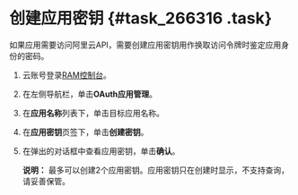 # 创建应用密钥 {#task_266316 .task}

如果应用需要访问阿里云API，需要创建应用密钥用作换取访问令牌时鉴定应用身份的密码。

1.  云账号登录[RAM控制台](https://ram.console.aliyun.com/)。
2.  在左侧导航栏，单击**OAuth应用管理**。
3.  在**应用名称**列表下，单击目标应用名称。
4.  在**应用密钥**页签下，单击**创建密钥**。
5.  在弹出的对话框中查看应用密钥，单击**确认**。 

    **说明：** 最多可以创建2个应用密钥。应用密钥只在创建时显示，不支持查询，请妥善保管。


